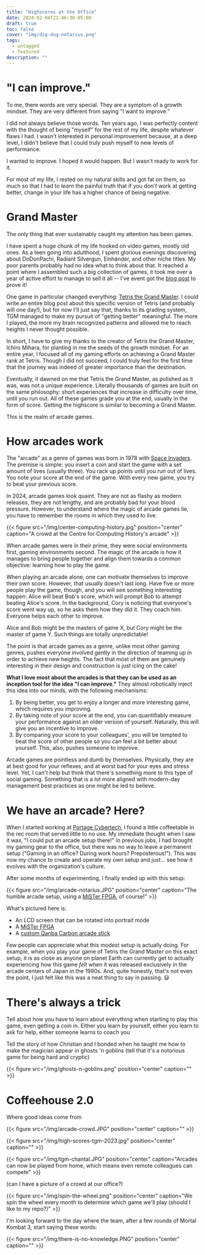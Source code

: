 ```yaml
---
title: "Highscores at the Office"
date: 2024-02-04T21:46:30-05:00
draft: true
toc: false
cover: "img/dig-dug-notarius.png"
tags:
  - untagged
  - featured
description: ""
---
```


# "I can improve."

To me, there words are very special. They are a symptom of a growth
mindset. They are very different from saying "I want to improve."

I did not always believe those words. Ten years ago, I was perfectly content
with the thought of being "myself" for the rest of my life, despite
whatever flaws I had. I wasn't interested in personal improvement
because, at a deep level, I didn't believe that I could truly push
myself to new levels of performance.

I wanted to improve. I hoped it would happen. But I wasn't ready to work
for it.

For most of my life, I rested on my natural skills and got fat
on them, so much so that I had to *learn* the painful truth that if you
don't work at getting better, change in your life has a higher chance of
being negative.

# Grand Master

The only thing that ever sustainably caught my attention has
been games.

I have spent a
huge chunk of my life hooked on video games, mostly old ones. As a teen
going into adulthood, I spent glorious evenings discovering about
DoDonPachi, Radiant Silvergun, Einhänder, and other niche titles. My
poor parents probably had no idea what to think about that. It reached a
point where I assembled such a big collection of games, it took me over
a year of active effort to manage to sell it all -- I've event got the
[blog post](/selling-collection) to prove it!

One game in particular changed everything: [Tetris the Grand
Master](https://en.wikipedia.org/wiki/Tetris:_The_Grand_Master). I
could write an entire blog post about this specific version of Tetris
(and probably will one day!), but for now I'll just say that, thanks to
its grading system, TGM managed to make my pursuit of "getting better"
meaningful. The more I played, the more my brain recognized patterns
and allowed me to reach heights I never thought possible.

In short, I have to give my thanks to the creator of Tetris the Grand
Master, Ichiro Mihara, for planting in me the seeds of the growth
mindset. For an entire year, I focused all of my gaming efforts on
achieving a Grand Master rank at Tetris. Though I did not succeed, I
could truly feel for the first time that the journey was indeed of
greater importance than the destination.

Eventually, it dawned on me that Tetris the Grand Master, as polished as
it was, was not a unique experience. Literally thousands of games are
built on the same philosophy: short experiences that increase in
difficulty over time, until you run out. All of these games grade you at
the end, usually in the form of score. Getting the highscore is similar
to becoming a Grand Master.

This is the realm of arcade games.

# How arcades work

The "arcade" as a genre of games was born in 1978 with [Space
Invaders](https://en.wikipedia.org/wiki/Space_Invaders). The premise is
simple: you insert a coin and start the game with a set amount of lives
(usually three). You rack up points until you run out of lives. You note
your score at the end of the game. With every new game, you try to beat
your previous score.

In 2024, arcade games look quaint. They are not as flashy
as modern releases, they are not lengthy, and are probably bad for your
blood pressure. However, to understand where the magic of arcade games
lie, you have to remember the rooms in which they used to live.

{{< figure src="/img/center-computing-history.jpg" position="center" caption="A crowd at the Centre for Computing History's arcade" >}}

When arcade games were in their prime, they were social environments
first, gaming environments second. The magic of the arcade is how it
manages to bring people together and align them towards a common
objective: learning how to play the game.

When playing an arcade alone, one can motivate themselves to improve
their own score. However, that usually doesn't last long. Have five or
more people play the game, though, and you will see something
interesting happen: Alice will beat Bob's score, which will prompt Bob
to attempt beating Alice's score. In the background, Cory is noticing
that everyone's score went way up, so he asks them how they did it. They
coach him. Everyone helps each other to improve.

Alice and Bob might be the masters of game X, but Cory might be the
master of game Y. Such things are totally unpredictable!

The point is that arcade games as a genre, unlike most other gaming
genres, pushes everyone involved gently in the direction of teaming up
in order to achieve new heights. The fact that most of them are
genuinely interesting in their design and construction is just icing on
the cake!

**What I love most about the arcades is that they can be used
as an inception tool for the idea "I can improve."** They
almost robotically inject this idea into our minds, with the
following mechanisms:

1. By being better, you get to enjoy a longer and more
   interesting game, which requires you improving.
1. By taking note of your score at the end, you can
   quantifiably measure your performance against an older version of
   yourself. Naturally, this will give you an incentive to
   improve.
1. By comparing your score to your colleagues', you will be
   tempted to beat the score of other people so you can feel
   a bit better about yourself. This, also, pushes someone
   to improve.

Arcade games are pointless and dumb by themselves.
Physically, they are at best good for your reflexes, and at
worst bad for your eyes and stress level. Yet, I can't help
but think that there's something more to this type of social
gaming. Something that is a lot more aligned with modern-day
management best practices as one might be led to believe.

# We have an arcade? Here?

When I started working at [Portage Cybertech](https://portagecybertech.com), I found a little coffeetable in the
rec room that served little to no use. My immediate thought
when I saw it was, "I could put an arcade setup there!" In
previous jobs, I had brought my gaming gear to the office, but
there was no way to leave a permanent setup ("Gaming in an
office? During work hours? Preposterous!"). This was now my
chance to create and operate my own setup and just... see
how it evolves with the organization's culture.

After some months of experimenting, I finally ended up with
this setup:


{{< figure src="/img/arcade-notarius.JPG" position="center" caption="The humble arcade setup, using a [MiSTer FPGA](/mister), of course!" >}}

What's pictured here is:

- An LCD screen that can be rotated into portrait mode
- A [MiSTer FPGA](/mister)
- A [custom Qanba Carbon arcade stick](/qanba-carbon)

Few people can appreciate what this modest setup is actually
doing. For example, when you play your game of Tetris the
Grand Master on this exact setup, it is as close as anyone
on planet Earth can currently get to actually experiencing
how this game *felt* when it was released exclusively in the
arcade centers of Japan in the 1990s. And, quite honestly,
that's not even the point, I just felt like this was a neat
thing to say in passing. :smiley:


# There's always a trick

Tell about how you have to learn about everything when
starting to play this game, even getting a coin in. Either
you learn by yourself, either you learn to ask for help,
either someone learns to coach you

Tell the story of how Christian and I bonded when he taught
me how to make the magician appear in ghosts 'n goblins
(tell that it's a notorious game for being hard and cryptic)

{{< figure src="/img/ghosts-n-goblins.png" position="center" caption="" >}}

# Coffeehouse 2.0

Where good ideas come from

{{< figure src="/img/arcade-crowd.JPG" position="center" caption="" >}}

{{< figure src="/img/high-scores-tgm-2023.jpg" position="center" caption="" >}}


{{< figure src="/img/tgm-chantal.JPG" position="center" caption="Arcades can now be played from home, which means even remote colleagues can compete" >}}

(can I have a picture of a crowd at our office?)

{{< figure src="/img/spin-the-wheel.png" position="center" caption="We spin the wheel every month to determine which game we'll play (should I like to my repo?)" >}}

I'm looking forward to the day where the team, after a few
rounds of Mortal Kombat 3, start saying these words:

{{< figure src="/img/there-is-no-knowledge.PNG" position="center" caption="" >}}
